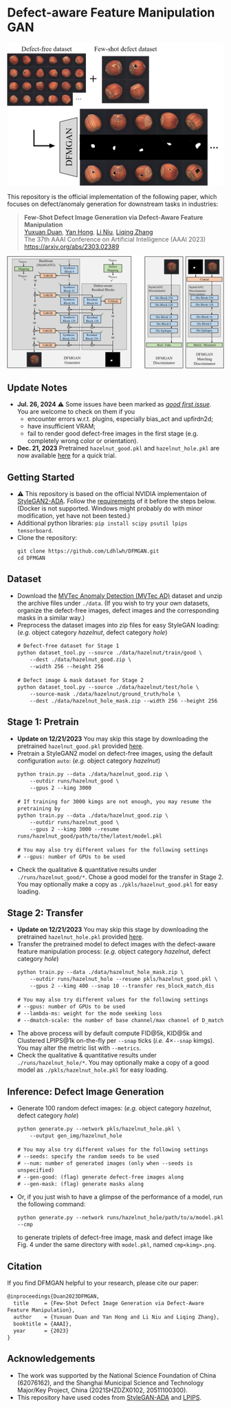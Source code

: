 # Defect-aware Feature Manipulation GAN

<img src="./docs/fsdig.jpg" width="600">

This repository is the official implementation of the following paper, which focuses on defect/anomaly generation for downstream tasks in industries:

> **Few-Shot Defect Image Generation via Defect-Aware Feature Manipulation**<br>
> [Yuxuan Duan](https://ldhlwh.github.io/), [Yan Hong](https://github.com/hy-zpg), [Li Niu](http://www.ustcnewly.com/), [Liqing Zhang](https://bcmi.sjtu.edu.cn/~zhangliqing/)<br>
> The 37th AAAI Conference on Artificial Intelligence (AAAI 2023)<br>
> https://arxiv.org/abs/2303.02389<br>

![](./docs/dfmgan.jpg)

## Update Notes

- **Jul. 26, 2024** :warning: Some issues have been marked as [*good first issue*](https://github.com/Ldhlwh/DFMGAN/issues?q=is%3Aissue+label%3A%22good+first+issue%22+is%3Aclosed). You are welcome to check on them if you
    - encounter errors w.r.t. plugins, especially bias_act and upfirdn2d;
    - have insufficient VRAM;
    - fail to render good defect-free images in the first stage (e.g. completely wrong color or orientation).
- **Dec. 21, 2023** Pretrained ```hazelnut_good.pkl``` and ```hazelnut_hole.pkl``` are now available [here](https://drive.google.com/drive/folders/17LQeN3uFalD_wWqcObNLbbH3nsssmCfh?usp=sharing) for a quick trial.

## Getting Started

- :warning: This repository is based on the official NVIDIA implementaion of [StyleGAN2-ADA](https://github.com/NVlabs/stylegan2-ada-pytorch). Follow the [requirements](https://github.com/NVlabs/stylegan2-ada-pytorch#requirements) of it before the steps below. (Docker is not supported. Windows might probably do with minor modification, yet have not been tested.)
- Additional python libraries: ```pip install scipy psutil lpips tensorboard```.
- Clone the repository:
    ```shell
    git clone https://github.com/Ldhlwh/DFMGAN.git
    cd DFMGAN
    ```
    
## Dataset

- Download the [MVTec Anomaly Detection (MVTec AD)](https://www.mvtec.com/company/research/datasets/mvtec-ad/) dataset and unzip the archive files under ```./data```. (If you wish to try your own datasets, organize the defect-free images, defect images and the corresponding masks in a similar way.)
- Preprocess the dataset images into zip files for easy StyleGAN loading: (*e.g.* object category *hazelnut*, defect category *hole*)
    ```shell
    # Defect-free dataset for Stage 1
    python dataset_tool.py --source ./data/hazelnut/train/good \
        --dest ./data/hazelnut_good.zip \
        --width 256 --height 256
    
    # Defect image & mask dataset for Stage 2
    python dataset_tool.py --source ./data/hazelnut/test/hole \
        --source-mask ./data/hazelnut/ground_truth/hole \
        --dest ./data/hazelnut_hole_mask.zip --width 256 --height 256
    ```
    
## Stage 1: Pretrain

- **Update on 12/21/2023** You may skip this stage by downloading the pretrained ```hazelnut_good.pkl``` provided [here](https://drive.google.com/drive/folders/17LQeN3uFalD_wWqcObNLbbH3nsssmCfh?usp=sharing).
- Pretrain a StyleGAN2 model on defect-free images, using the default configuration ```auto```: (*e.g.* object category *hazelnut*)
    ```shell
    python train.py --data ./data/hazelnut_good.zip \
        --outdir runs/hazelnut_good \
        --gpus 2 --kimg 3000
    
    # If training for 3000 kimgs are not enough, you may resume the pretraining by
    python train.py --data ./data/hazelnut_good.zip \
        --outdir runs/hazelnut_good \
        --gpus 2 --kimg 3000 --resume runs/hazelnut_good/path/to/the/latest/model.pkl
        
    # You may also try different values for the following settings
    # --gpus: number of GPUs to be used
    ```
- Check the qualitative & quantitative results under ```./runs/hazelnut_good/*```. Chose a good model for the transfer in Stage 2. You may optionally make a copy as ```./pkls/hazelnut_good.pkl``` for easy loading.

## Stage 2: Transfer

- **Update on 12/21/2023** You may skip this stage by downloading the pretrained ```hazelnut_hole.pkl``` provided [here](https://drive.google.com/drive/folders/17LQeN3uFalD_wWqcObNLbbH3nsssmCfh?usp=sharing).
- Transfer the pretrained model to defect images with the defect-aware feature manipulation process: (*e.g.* object category *hazelnut*, defect category *hole*)
    ```shell
    python train.py --data ./data/hazelnut_hole_mask.zip \
        --outdir runs/hazelnut_hole --resume pkls/hazelnut_good.pkl \
        --gpus 2 --kimg 400 --snap 10 --transfer res_block_match_dis
    
    # You may also try different values for the following settings
    # --gpus: number of GPUs to be used
    # --lambda-ms: weight for the mode seeking loss
    # --dmatch-scale: the number of base channel/max channel of D_match
    ```
- The above process will by default compute FID@5k, KID@5k and Clustered LPIPS@1k on-the-fly per ```--snap``` ticks (*i.e.* $4 \times$```--snap``` kimgs). You may alter the metric list with ```--metrics```.
- Check the qualitative & quantitative results under ```./runs/hazelnut_hole/*```. You may optionally make a copy of a good model as ```./pkls/hazelnut_hole.pkl``` for easy loading.

## Inference: Defect Image Generation

- Generate 100 random defect images: (*e.g.* object category *hazelnut*, defect category *hole*)
    ```shell
    python generate.py --network pkls/hazelnut_hole.pkl \
        --output gen_img/hazelnut_hole
        
    # You may also try different values for the following settings
    # --seeds: specify the random seeds to be used
    # --num: number of generated images (only when --seeds is unspecified)
    # --gen-good: (flag) generate defect-free images along
    # --gen-mask: (flag) generate masks along
    ```
- Or, if you just wish to have a glimpse of the performance of a model, run the following command:
    ```shell
    python generate.py --network runs/hazelnut_hole/path/to/a/model.pkl --cmp
    ```
     to generate triplets of defect-free image, mask and defect image like Fig. 4 under the same directory with ```model.pkl```, named ```cmp<kimg>.png```.
     

## Citation
If you find DFMGAN helpful to your research, please cite our paper:
```
@inproceedings{Duan2023DFMGAN,
  title     = {Few-Shot Defect Image Generation via Defect-Aware Feature Manipulation},
  author    = {Yuxuan Duan and Yan Hong and Li Niu and Liqing Zhang},
  booktitle = {AAAI},
  year      = {2023}
}
```

## Acknowledgements

- The work was supported by the National Science Foundation of China (62076162), and the Shanghai Municipal Science and Technology Major/Key Project, China (2021SHZDZX0102, 20511100300).
- This repository have used codes from [StyleGAN-ADA](https://github.com/NVlabs/stylegan2-ada-pytorch) and [LPIPS](https://github.com/richzhang/PerceptualSimilarity).
